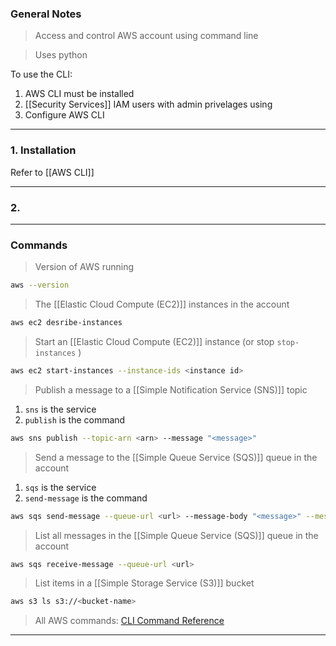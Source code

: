 
### General Notes

> Access and control AWS account using command line

> Uses python

To use the CLI:
1. AWS CLI must be installed 
2. [[Security Services]] IAM users with admin privelages using
3. Configure AWS CLI

___

### 1. Installation

Refer to [[AWS CLI]]

___

### 2. 

___

### Commands

> Version of AWS running
``` bash
aws --version
```

> The [[Elastic Cloud Compute (EC2)]] instances in the account
```bash
aws ec2 desribe-instances
```

> Start an [[Elastic Cloud Compute (EC2)]] instance (or stop `stop-instances` )
```bash
aws ec2 start-instances --instance-ids <instance id>
```

> Publish a message to a [[Simple Notification Service (SNS)]] topic
1. `sns` is the service
2. `publish` is the command
```bash
aws sns publish --topic-arn <arn> --message "<message>"
```

> Send a message to the [[Simple Queue Service (SQS)]] queue in the account
1. `sqs` is the service
2. `send-message` is the command
```bash
aws sqs send-message --queue-url <url> --message-body "<message>" --message-group-id "<gid>" --message-deduplication-id "<ddid>"
```

> List all messages in the [[Simple Queue Service (SQS)]] queue in the account
```bash
aws sqs receive-message --queue-url <url>
```

> List items in a [[Simple Storage Service (S3)]] bucket
```bash
aws s3 ls s3://<bucket-name>
```


>All AWS commands: [CLI Command Reference](https://docs.aws.amazon.com/cli/latest/reference/#available-services)

___

